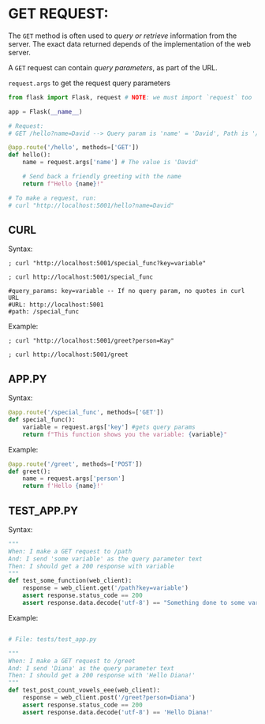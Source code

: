 # GET REQUEST:

The `GET` method is often used to _query or retrieve_ information from the server. The exact data returned depends of the implementation of the web server.

A `GET` request can contain _query parameters_, as part of the URL.

`request.args` to get the request query parameters

```python
from flask import Flask, request # NOTE: we must import `request` too

app = Flask(__name__)

# Request:
# GET /hello?name=David --> Query param is 'name' = 'David', Path is '/hello'

@app.route('/hello', methods=['GET'])
def hello():
    name = request.args['name'] # The value is 'David'

    # Send back a friendly greeting with the name
    return f"Hello {name}!"

# To make a request, run:
# curl "http://localhost:5001/hello?name=David"
```


## CURL

Syntax:

```shell
; curl "http://localhost:5001/special_func?key=variable"

; curl http://localhost:5001/special_func

#query_params: key=variable -- If no query param, no quotes in curl URL
#URL: http://localhost:5001
#path: /special_func
```

Example:

```shell
; curl "http://localhost:5001/greet?person=Kay"

; curl http://localhost:5001/greet

```

## APP.PY

Syntax:

```python
@app.route('/special_func', methods=['GET'])
def special_func():
    variable = request.args['key'] #gets query params
    return f"This function shows you the variable: {variable}"
```

Example:

```python
@app.route('/greet', methods=['POST'])
def greet():
    name = request.args['person']
    return f'Hello {name}!'
```

## TEST_APP.PY

Syntax:

```python
"""
When: I make a GET request to /path
And: I send 'some variable' as the query parameter text
Then: I should get a 200 response with variable
"""
def test_some_function(web_client):
    response = web_client.get('/path?key=variable')
    assert response.status_code == 200
    assert response.data.decode('utf-8') == "Something done to some variable"

```

Example:

```python

# File: tests/test_app.py

"""
When: I make a GET request to /greet
And: I send 'Diana' as the query parameter text
Then: I should get a 200 response with 'Hello Diana!'
"""
def test_post_count_vowels_eee(web_client):
    response = web_client.post('/greet?person=Diana')
    assert response.status_code == 200
    assert response.data.decode('utf-8') == 'Hello Diana!'

```


